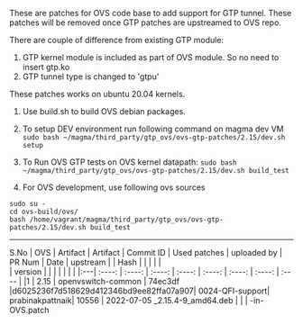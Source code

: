 These are patches for OVS code base to add support for GTP tunnel.
These patches will be removed once GTP patches are upstreamed to OVS repo.

There are couple of difference from existing GTP module:
1. GTP kernel module is included as part of OVS module. So no need
   to insert gtp.ko
2. GTP tunnel type is changed to 'gtpu'

These patches works on ubuntu 20.04 kernels.


1. Use build.sh to build OVS debian packages.

2. To setup DEV environment run following command on magma dev VM
`sudo bash ~/magma/third_party/gtp_ovs/ovs-gtp-patches/2.15/dev.sh setup`

3. To Run OVS GTP tests on OVS kernel datapath:
`sudo bash ~/magma/third_party/gtp_ovs/ovs-gtp-patches/2.15/dev.sh build_test`

4. For OVS development, use following ovs sources
```
sudo su -
cd ovs-build/ovs/
bash /home/vagrant/magma/third_party/gtp_ovs/ovs-gtp-patches/2.15/dev.sh build_test
```

----------------------------------------------------------------------------------------------------------------------------------------------------

S.No | OVS      |          Artifact   | Artifact  |   Commit ID                            | Used patches    | uploaded by     | PR Num | Date
     | upstream |                     |  Hash     |                                        |                 |                 |        |    
     | version  |                     |           |                                        |                 |                 |        |
|:---| :----:   |     :----:          | :----:    |   :----:                               | :----:          | :----:          | :----: | :----
|
|1   | 2.15     | openvswitch-common  | 74ec3df   |d6025236f7d518629d412346bd9ee82ffa07a907| 0024-QFI-support| prabinakpattnaik| 10556  | 2022-07-05 
                  _2.15.4-9_amd64.deb |           |                                        | -in-OVS.patch
